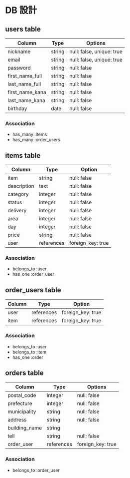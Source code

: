 # DB 設計

## users table

| Column            | Type       | Options                   |
|-------------------|------------|---------------------------|
| nickname          | string     | null: false, unique: true |
| email             | string     | null: false, unique: true |
| password          | string     | null: false               |
| first_name_full   | string     | null: false               |
| last_name_full    | string     | null: false               |
| first_name_kana   | string     | null: false               |
| last_name_kana    | string     | null: false               |
| birthday          | date       | null: false               |

### Association

- has_many :items
- has_many :order_users



## items table

| Column           | Type        | Option            |
|------------------|-------------|-------------------|
| item             | string      | null: false       |
| description      | text        | null: false       |
| category         | integer     | null: false       |
| status           | integer     | null: false       |
| delivery         | integer     | null: false       |
| area             | integer     | null: false       |
| day              | integer     | null: false       |
| price            | string      | null: false       |
| user             | references  | foreign_key: true |

### Association

- belongs_to :user
- has_one :order_user



## order_users table

| Column  | Type      | Option            |
|-------- |-----------|-------------------|
| user    |references | foreign_key: true |
| item    |references | foreign_key: true |

### Association

- belongs_to :user
- belongs_to :item
- has_one :order



## orders table

| Column          | Type        | Options           |
|-----------------|-------------|-------------------|
| postal_code     | integer     | null: false       |
| prefecture      | integer     | null: false       |
| municipality    | string      | null: false       |
| address         | string      | null: false       |
| building_name   | string      |                   |
| tell            | string      | null: false       |
| order_user      | references  | foreign_key: true |

### Association

- belongs_to :order_user